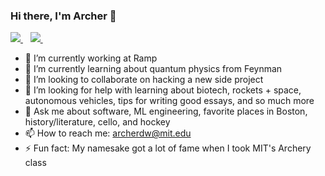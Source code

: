 ### Hi there, I'm Archer 👋
<p>
  
  <a href="https://www.linkedin.com/in/archerwang/">
    <img src="https://img.shields.io/badge/linkedin-%230077B5.svg?&style=for-the-badge&logo=linkedin&logoColor=white" />
  </a>&nbsp;&nbsp;
  <a href="https://twitter.com/ArcherWang6">
    <img src="https://img.shields.io/badge/Twitter-1DA1F2?style=for-the-badge&logo=twitter&logoColor=white" />
  </a>&nbsp;&nbsp;
</p>

- 🔭 I’m currently working at Ramp
- 🌱 I’m currently learning about quantum physics from Feynman
- 👯 I’m looking to collaborate on hacking a new side project 
- 🤔 I’m looking for help with learning about biotech, rockets + space, autonomous vehicles, tips for writing good essays, and so much more
- 💬 Ask me about software, ML engineering, favorite places in Boston, history/literature, cello, and hockey
- 📫 How to reach me: archerdw@mit.edu
- ⚡ Fun fact: My namesake got a lot of fame when I took MIT's Archery class
